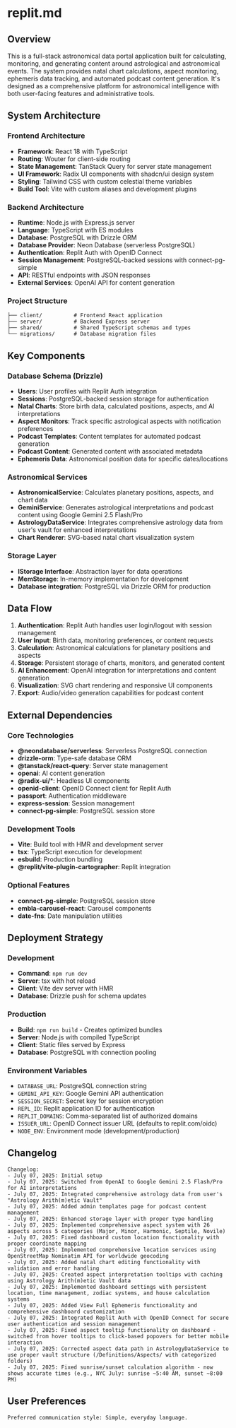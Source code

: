 # replit.md

## Overview

This is a full-stack astronomical data portal application built for calculating, monitoring, and generating content around astrological and astronomical events. The system provides natal chart calculations, aspect monitoring, ephemeris data tracking, and automated podcast content generation. It's designed as a comprehensive platform for astronomical intelligence with both user-facing features and administrative tools.

## System Architecture

### Frontend Architecture
- **Framework**: React 18 with TypeScript
- **Routing**: Wouter for client-side routing
- **State Management**: TanStack Query for server state management
- **UI Framework**: Radix UI components with shadcn/ui design system
- **Styling**: Tailwind CSS with custom celestial theme variables
- **Build Tool**: Vite with custom aliases and development plugins

### Backend Architecture
- **Runtime**: Node.js with Express.js server
- **Language**: TypeScript with ES modules
- **Database**: PostgreSQL with Drizzle ORM
- **Database Provider**: Neon Database (serverless PostgreSQL)
- **Authentication**: Replit Auth with OpenID Connect
- **Session Management**: PostgreSQL-backed sessions with connect-pg-simple
- **API**: RESTful endpoints with JSON responses
- **External Services**: OpenAI API for content generation

### Project Structure
```
├── client/          # Frontend React application
├── server/          # Backend Express server
├── shared/          # Shared TypeScript schemas and types
└── migrations/      # Database migration files
```

## Key Components

### Database Schema (Drizzle)
- **Users**: User profiles with Replit Auth integration
- **Sessions**: PostgreSQL-backed session storage for authentication
- **Natal Charts**: Store birth data, calculated positions, aspects, and AI interpretations
- **Aspect Monitors**: Track specific astrological aspects with notification preferences
- **Podcast Templates**: Content templates for automated podcast generation
- **Podcast Content**: Generated content with associated metadata
- **Ephemeris Data**: Astronomical position data for specific dates/locations

### Astronomical Services
- **AstronomicalService**: Calculates planetary positions, aspects, and chart data
- **GeminiService**: Generates astrological interpretations and podcast content using Google Gemini 2.5 Flash/Pro
- **AstrologyDataService**: Integrates comprehensive astrology data from user's vault for enhanced interpretations
- **Chart Renderer**: SVG-based natal chart visualization system

### Storage Layer
- **IStorage Interface**: Abstraction layer for data operations
- **MemStorage**: In-memory implementation for development
- **Database integration**: PostgreSQL via Drizzle ORM for production

## Data Flow

1. **Authentication**: Replit Auth handles user login/logout with session management
2. **User Input**: Birth data, monitoring preferences, or content requests
3. **Calculation**: Astronomical calculations for planetary positions and aspects
4. **Storage**: Persistent storage of charts, monitors, and generated content
5. **AI Enhancement**: OpenAI integration for interpretations and content generation
6. **Visualization**: SVG chart rendering and responsive UI components
7. **Export**: Audio/video generation capabilities for podcast content

## External Dependencies

### Core Technologies
- **@neondatabase/serverless**: Serverless PostgreSQL connection
- **drizzle-orm**: Type-safe database ORM
- **@tanstack/react-query**: Server state management
- **openai**: AI content generation
- **@radix-ui/***: Headless UI components
- **openid-client**: OpenID Connect client for Replit Auth
- **passport**: Authentication middleware
- **express-session**: Session management
- **connect-pg-simple**: PostgreSQL session store

### Development Tools
- **Vite**: Build tool with HMR and development server
- **tsx**: TypeScript execution for development
- **esbuild**: Production bundling
- **@replit/vite-plugin-cartographer**: Replit integration

### Optional Features
- **connect-pg-simple**: PostgreSQL session store
- **embla-carousel-react**: Carousel components
- **date-fns**: Date manipulation utilities

## Deployment Strategy

### Development
- **Command**: `npm run dev`
- **Server**: tsx with hot reload
- **Client**: Vite dev server with HMR
- **Database**: Drizzle push for schema updates

### Production
- **Build**: `npm run build` - Creates optimized bundles
- **Server**: Node.js with compiled TypeScript
- **Client**: Static files served by Express
- **Database**: PostgreSQL with connection pooling

### Environment Variables
- `DATABASE_URL`: PostgreSQL connection string
- `GEMINI_API_KEY`: Google Gemini API authentication
- `SESSION_SECRET`: Secret key for session encryption
- `REPL_ID`: Replit application ID for authentication
- `REPLIT_DOMAINS`: Comma-separated list of authorized domains
- `ISSUER_URL`: OpenID Connect issuer URL (defaults to replit.com/oidc)
- `NODE_ENV`: Environment mode (development/production)

## Changelog
```
Changelog:
- July 07, 2025: Initial setup
- July 07, 2025: Switched from OpenAI to Google Gemini 2.5 Flash/Pro for AI interpretations
- July 07, 2025: Integrated comprehensive astrology data from user's "Astrology Arith(m)etic Vault"
- July 07, 2025: Added admin templates page for podcast content management
- July 07, 2025: Enhanced storage layer with proper type handling
- July 07, 2025: Implemented comprehensive aspect system with 26 aspects across 5 categories (Major, Minor, Harmonic, Septile, Novile)
- July 07, 2025: Fixed dashboard custom location functionality with proper coordinate mapping
- July 07, 2025: Implemented comprehensive location services using OpenStreetMap Nominatim API for worldwide geocoding
- July 07, 2025: Added natal chart editing functionality with validation and error handling
- July 07, 2025: Created aspect interpretation tooltips with caching using Astrology Arith(m)etic Vault data
- July 07, 2025: Implemented dashboard settings with persistent location, time management, zodiac systems, and house calculation systems
- July 07, 2025: Added View Full Ephemeris functionality and comprehensive dashboard customization
- July 07, 2025: Integrated Replit Auth with OpenID Connect for secure user authentication and session management
- July 07, 2025: Fixed aspect tooltip functionality on dashboard - switched from hover tooltips to click-based popovers for better mobile interaction
- July 07, 2025: Corrected aspect data path in AstrologyDataService to use proper vault structure (/Definitions/Aspects/ with categorized folders)
- July 07, 2025: Fixed sunrise/sunset calculation algorithm - now shows accurate times (e.g., NYC July: sunrise ~5:40 AM, sunset ~8:00 PM)
```

## User Preferences

```
Preferred communication style: Simple, everyday language.
```
